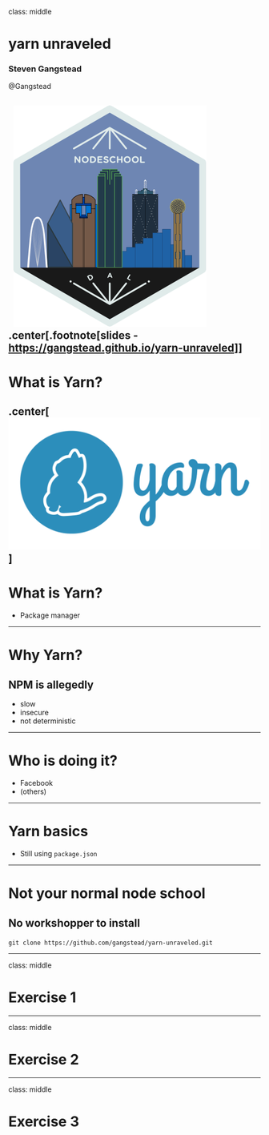 class: middle

# yarn unraveled
### Steven Gangstead

@Gangstead

&nbsp;
![:scale 25%](slides/nodeschool-dallas-skyline.png)
.center[.footnote[slides - https://gangstead.github.io/yarn-unraveled]]
---
# What is Yarn?
.center[![:scale 55%](slides/yarn-logo.png)]
---
# What is Yarn?
- Package manager

---

# Why Yarn?
## NPM is allegedly
- slow
- insecure
- not deterministic

---

# Who is doing it?
- Facebook
- (others)

---

# Yarn basics
- Still using `package.json`
---

# Not your normal node school

## No workshopper to install

`git clone https://github.com/gangstead/yarn-unraveled.git`

---
class: middle
# Exercise 1
---
class: middle
# Exercise 2
---
class: middle
# Exercise 3
